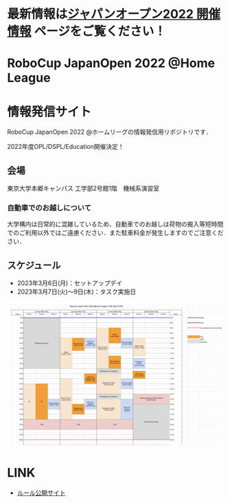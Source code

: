 <h1>最新情報は<a href="https://sites.google.com/site/robocuphomejapan/%E3%82%B8%E3%83%A3%E3%83%91%E3%83%B3%E3%82%AA%E3%83%BC%E3%83%97%E3%83%B32022%E9%96%8B%E5%82%AC%E6%83%85%E5%A0%B1">ジャパンオープン2022 開催情報</a> ページをご覧ください！</1>



# RoboCup JapanOpen 2022 @Home League

# 情報発信サイト

RoboCup JapanOpen 2022 @ホームリーグの情報発信用リポジトリです．

2022年度OPL/DSPL/Education開催決定！

## 会場
東京大学本郷キャンパス 工学部2号館1階　機械系演習室

### 自動車でのお越しについて
大学構内は日常的に混雑しているため、自動車でのお越しは荷物の搬入等短時間でのご利用以外ではご遠慮ください．また駐車料金が発生しますのでご注意ください．

## スケジュール
- 2023年3月6日(月)：セットアップデイ
- 2023年3月7日(火)～9日(木)：タスク実施日

<img src="img/timetable.png">


# LINK

- [ルール公開サイト](https://github.com/RoboCupAtHomeJP/Rule2022)
